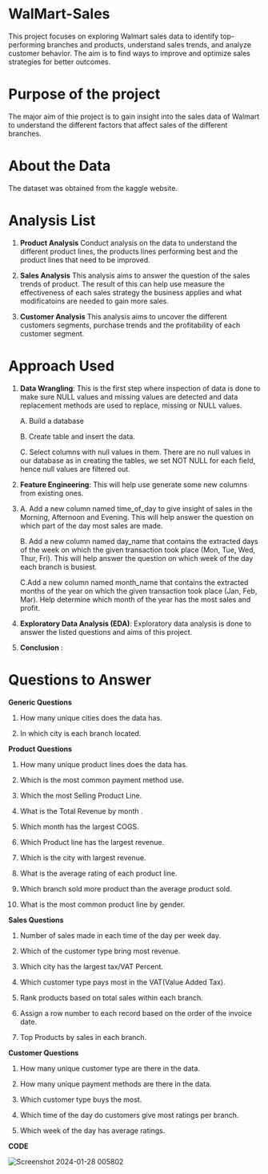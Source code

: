 # WalMart-Sales
This project focuses on exploring Walmart sales data to identify top-performing branches and products, understand sales trends, and analyze customer behavior. The aim is to find ways to improve and optimize sales strategies for better outcomes.

# Purpose of the project
The major aim of thie project is to gain insight into the sales data of Walmart to understand the different factors that affect sales of the different branches.

# About the Data
The dataset was obtained from the kaggle website.


# Analysis List

1. **Product Analysis**
Conduct analysis on the data to understand the different product lines, the products lines performing best and the product lines that need to be improved.

2. **Sales Analysis**
This analysis aims to answer the question of the sales trends of product. The result of this can help use measure the effectiveness of each sales strategy the business applies and what modificatoins are needed to gain more sales.

3. **Customer Analysis**
This analysis aims to uncover the different customers segments, purchase trends and the profitability of each customer segment.

# Approach Used

1. **Data Wrangling**: This is the first step where inspection of data is done to make sure NULL values
   and missing values are detected and data replacement methods are used to replace, missing or NULL values.
   
    A. Build a database
   
    B. Create table and insert the data.
   
    C. Select columns with null values in them. There are no null values in our database as in creating the tables,
       we set NOT NULL for each field, hence null values are filtered out.
   
3. **Feature Engineering**: This will help use generate some new columns from existing ones.
4. 
    A. Add a new column named time_of_day to give insight of sales in the Morning, Afternoon and Evening. This will help answer the question on which part of the day most sales are made.
   
    B. Add a new column named day_name that contains the extracted days of the week on which the given transaction took place (Mon, Tue, Wed, Thur, Fri). This will help answer the question on which week of the 
       day each branch is busiest.
   
    C.Add a new column named month_name that contains the extracted months of the year on which the given transaction took place (Jan, Feb, Mar). Help determine which month of the year has the most sales and 
      profit.
   
6. **Exploratory Data Analysis (EDA)**: Exploratory data analysis is done to answer the listed questions and aims of this project.

7. **Conclusion** :

# Questions to Answer 

**Generic Questions**

1. How many unique cities does the data has.

2. In which city is each branch located.


**Product Questions**

1. How many unique product lines does the data has.

2. Which is the most common payment method use.

3. Which the most Selling Product Line.

4. What is the Total Revenue by month .
   
5. Which month has the largest COGS.

6. Which Product line has the largest revenue.

7. Which is the city with largest revenue.

8. What is the average rating of each product line.

9. Which branch sold more product than the average product sold.

10. What is the most common product line by gender.



**Sales Questions**

1. Number of sales made in each time of the day per week day.

2. Which of the customer type bring most revenue.

3. Which city has the largest tax/VAT Percent.

4. Which customer type pays most in the VAT(Value Added Tax).

5. Rank products based on total sales within each branch.

6. Assign a row number to each record based on the order of the invoice date.

7. Top Products by sales in each branch.




**Customer Questions**

1. How many unique customer type are there in the data.

2. How many unique payment methods are there in the data.

3. Which customer type buys the most.

4. Which time of the day do customers give most ratings per branch.

5. Which week of the day has average ratings.


**CODE**


![Screenshot 2024-01-28 005802](https://github.com/Saqlainshaikh05/WalMart-Sales/assets/121796290/f0c9d0dc-64fe-4bca-9da4-8b5b437fb63a)

 

